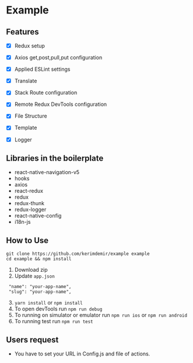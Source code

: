 # Example
                                                                                                                                
## Features
- [x] Redux setup
- [x] Axios get,post,pull,put configuration
- [x] Applied ESLint settings
- [x] Translate
- [x] Stack Route configuration
- [x] Remote Redux DevTools configuration
- [x] File Structure
- [x] Template
- [x] Logger


## Libraries in the boilerplate


- react-native-navigation-v5
- hooks
- axios
- react-redux
- redux
- redux-thunk
- redux-logger
- react-native-config
- i18n-js

## How to Use
```
git clone https://github.com/kerimdemir/example example
cd example && npm install
```


1. Download zip
2. Update `app.json`
```
 "name": "your-app-name",
 "slug": "your-app-name",
```
3. `yarn install` or `npm install`
4. To open devTools run `npm run debug`
5. To running on simulator or emulator run `npm run ios` or `npm run android`
6. To running test run `npm run test`



## Users request

- You have to set your URL in Config.js and file of actions.
